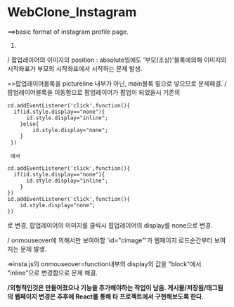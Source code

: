 # WebClone_Instagram

==>basic format of instagram profile page.

1.

/ 팝업레이어의 이미지의 position : absolute임에도 '부모(조상)'블록에의해 이미지의 시작좌표가 부모의 시작좌표에서 시작하는 문제 발생.

=>팝업레이어블록을 pictureline 내부가 아닌, main블록 밑으로 넣으므로 문제해결.
  /팝업레이어블록을 이동함으로 팝업레이어가 팝업이 되었을시 기존의 
  
    cd.addEventListener('click',function(){
      if(id.style.display=="none"){
          id.style.display="inline";
        }else{
            id.style.display="none";
        }
     })
     
     에서
     
    cd.addEventListener('click',function(){
      if(id.style.display=="none"){
          id.style.display="inline";
        }
    })
    id.addEventListener('click',function(){
        id.style.display="none";
    })
    
   로 변경, 팝업레이어의 이미지를 클릭시 팝업레이어의 display를 none으로 변경.
    
/ onmouseover에 의해서만 보여야할 'id="cimage"'가 웹페이지 로드순간부터 보여지는 문제 발생.

=>insta.js의 onmouseover=function내부의 display의 값을 "block"에서 "inline"으로 변경함으로 문제 해결.

**/외형적인것은 만들어졌으나 기능을 추가해야하는 작업이 남음. 게시물/저장됨/태그됨의 웹페이지 변경은 추후에 React를 통해 타 프로젝트에서 구현해보도록 한다.**
